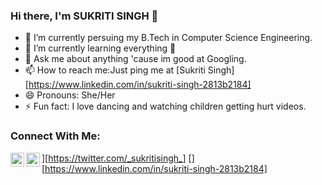 ### Hi there, I'm SUKRITI SINGH 👋



- 🔭 I’m currently persuing my B.Tech in Computer Science Engineering. 
- 🌱 I’m currently learning everything 🤣
- 💬 Ask me about anything 'cause im good at Googling.
- 📫 How to reach me:Just ping me at [Sukriti Singh][https://www.linkedin.com/in/sukriti-singh-2813b2184]
- 😄 Pronouns: She/Her
- ⚡ Fun fact: I love dancing and watching children getting hurt videos.

### Connect With Me:

<img align="left" alt="Sukriti Singh | Twitter" width="22px" src="https://cdn.jsdelivr.net/npm/simple-icons@v3/icons/twitter.svg" />][https://twitter.com/_sukritisingh_]
[<img align="left" alt="Sukriti Singh | LinkedIn" width="22px" src="https://cdn.jsdelivr.net/npm/simple-icons@v3/icons/linkedin.svg" />][https://www.linkedin.com/in/sukriti-singh-2813b2184]


